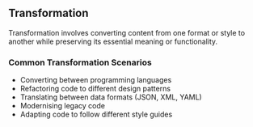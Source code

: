 ## Transformation

Transformation involves converting content from one format or style to another while preserving its essential meaning or functionality.

### Common Transformation Scenarios

- Converting between programming languages
- Refactoring code to different design patterns
- Translating between data formats (JSON, XML, YAML)
- Modernising legacy code
- Adapting code to follow different style guides
